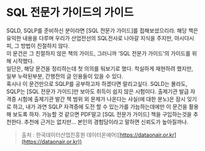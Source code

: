 # SQL 전문가 가이드의 가이드

SQLD, SQLP를 준비하신 분이라면 [SQL 전문가 가이드]를 접해보셨으리라. 해당 책은 유익한 내용을 다루며 우리가 산업전선의 SQL전사로 나아갈 지식을 주지만, 아시다시피, 그 방법이 친절하지 않다.<br>
이 문건은 그 친절하지 않은 책의 가이드, 그러니까 'SQL 전문가 가이드'의 가이드를 위해 시작했다.<br>
일단은, 해당 문건을 정리하는데 첫 의의를 둬보기로 했다. 착실하게 재현하려 했지만, 일부 누락된부분, 간행전의 글 인용들이 있을 수 있다.<br>
혹시나 이 문건만으로 SQLP를 공부하고자 하겠다면 말리고싶다. SQLD는 몰라도, SQLP는 [SQL 전문가 가이드]만 보아도 취득이 쉽지 않은 시험이다. 출제기관 발급 자격증 시험에 출제기관 발간 책 범위 외 문제가 나온다는 사실(에 대한 분노)은 잠시 잊기로 하고, 내가 과연 SQLP 자격증에 도전 할 수 있는가를 가늠하는데에만 이 문건을 활용해 보도록 하자. 가능할 것 같으면 PDF말고 [SQL 전문가 가이드] 책을 구입하는것을 추천한다. 추천에 근거는 없지만... 본인의 경험담이라고 말하면 신뢰도가 높아질까나.


> 출처 : 한국데이터산업진흥원 데이터온에어([https://dataonair.or.kr](https://dataonair.or.kr))